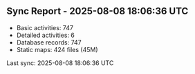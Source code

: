 ## Sync Report - 2025-08-08 18:06:36 UTC

- Basic activities: 747
- Detailed activities: 6
- Database records: 747
- Static maps: 424 files (45M)

Last sync: 2025-08-08 18:06:36 UTC
